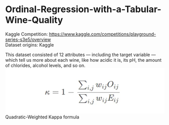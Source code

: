 # Ordinal-Regression-with-a-Tabular-Wine-Quality
Kaggle Competition: https://www.kaggle.com/competitions/playground-series-s3e5/overview <br>
Dataset origins: Kaggle



This dataset consisted of 12 attributes — including the target variable —which tell us more about each wine, like how acidic it is, its pH, the amount of chlorides, alcohol levels, and so on.
![Alt text](image.png)
Quadratic-Weighted Kappa formula